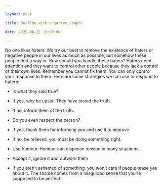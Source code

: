 ```yaml
---

layout: post

title: Dealing with negative people

date: 2025-08-25 19:00:00

---
```



No one likes haters. We try our best to remove the existence of haters or negative people in our lives as much as possible, but somehow these people find a way in. How should you handle these haters? Haters need attention and they want to control other people because they lack a control of their own lives. Remember you cannot fix them. You can only control your response to them. Here are some strategies we can use to respond to haters:

- Is what they said true?

- If yes, why be upset. They have stated the truth.

- If no, inform them of the truth.

- Do you even respect the person?

- If yes, thank them for informing you and use it to improve.

- If no, be relieved, you must be doing something right.

- Use humour. Humour can dispense tension in many situations.

- Accept it, ignore it and outwork them

- If you aren’t ashamed of something, you won’t care if people tease you about it. The shame comes from a misguided sense that you’re supposed to be perfect.